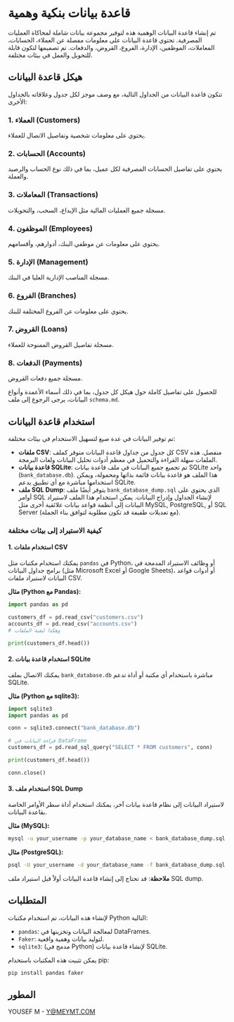 # قاعدة بيانات بنكية وهمية

تم إنشاء قاعدة البيانات الوهمية هذه لتوفير مجموعة بيانات شاملة لمحاكاة العمليات المصرفية. تحتوي قاعدة البيانات على معلومات مفصلة عن العملاء، الحسابات، المعاملات، الموظفين، الإدارة، الفروع، القروض، والدفعات. تم تصميمها لتكون قابلة للتحويل والعمل في بيئات مختلفة.

## هيكل قاعدة البيانات

تتكون قاعدة البيانات من الجداول التالية، مع وصف موجز لكل جدول وعلاقاته بالجداول الأخرى:

### 1. العملاء (Customers)
يحتوي على معلومات شخصية وتفاصيل الاتصال للعملاء.

### 2. الحسابات (Accounts)
يحتوي على تفاصيل الحسابات المصرفية لكل عميل، بما في ذلك نوع الحساب والرصيد والعملة.

### 3. المعاملات (Transactions)
مسجلة جميع العمليات المالية مثل الإيداع، السحب، والتحويلات.

### 4. الموظفون (Employees)
يحتوي على معلومات عن موظفي البنك، أدوارهم، وأقسامهم.

### 5. الإدارة (Management)
مسجلة المناصب الإدارية العليا في البنك.

### 6. الفروع (Branches)
يحتوي على معلومات عن الفروع المختلفة للبنك.

### 7. القروض (Loans)
مسجلة تفاصيل القروض الممنوحة للعملاء.

### 8. الدفعات (Payments)
مسجلة جميع دفعات القروض.

للحصول على تفاصيل كاملة حول هيكل كل جدول، بما في ذلك أسماء الأعمدة وأنواع البيانات، يرجى الرجوع إلى ملف `schema.md`.



## استخدام قاعدة البيانات

تم توفير البيانات في عدة صيغ لتسهيل الاستخدام في بيئات مختلفة:

*   **ملفات CSV**: كل جدول من جداول قاعدة البيانات متوفر كملف CSV منفصل. هذه الملفات سهلة القراءة والتحميل في معظم أدوات تحليل البيانات ولغات البرمجة.
*   **قاعدة بيانات SQLite**: تم تجميع جميع البيانات في ملف قاعدة بيانات SQLite واحد (`bank_database.db`). هذا الملف هو قاعدة بيانات قائمة بذاتها ومحمولة، ويمكن استخدامها مباشرة مع أي تطبيق يدعم SQLite.
*   **ملف SQL Dump**: يتوفر أيضًا ملف `bank_database_dump.sql` الذي يحتوي على أوامر SQL لإنشاء الجداول وإدراج البيانات. يمكن استخدام هذا الملف لاستيراد البيانات إلى أنظمة قواعد بيانات علائقية أخرى مثل MySQL, PostgreSQL, أو SQL Server (مع تعديلات طفيفة قد تكون مطلوبة لتوافق بناء الجملة).

### كيفية الاستيراد إلى بيئات مختلفة

#### 1. استخدام ملفات CSV

يمكنك استخدام مكتبات مثل `pandas` في Python، أو وظائف الاستيراد المدمجة في برامج جداول البيانات (مثل Microsoft Excel أو Google Sheets)، أو أدوات قواعد البيانات لاستيراد ملفات CSV.

**مثال (Python مع Pandas):**

```python
import pandas as pd

customers_df = pd.read_csv("customers.csv")
accounts_df = pd.read_csv("accounts.csv")
# وهكذا لبقية الملفات

print(customers_df.head())
```

#### 2. استخدام قاعدة بيانات SQLite

يمكنك الاتصال بملف `bank_database.db` مباشرة باستخدام أي مكتبة أو أداة تدعم SQLite.

**مثال (Python مع sqlite3):**

```python
import sqlite3
import pandas as pd

conn = sqlite3.connect("bank_database.db")

# قراءة البيانات في DataFrame
customers_df = pd.read_sql_query("SELECT * FROM customers", conn)

print(customers_df.head())

conn.close()
```

#### 3. استخدام ملف SQL Dump

لاستيراد البيانات إلى نظام قاعدة بيانات آخر، يمكنك استخدام أداة سطر الأوامر الخاصة بقاعدة البيانات.

**مثال (MySQL):**

```bash
mysql -u your_username -p your_database_name < bank_database_dump.sql
```

**مثال (PostgreSQL):**

```bash
psql -U your_username -d your_database_name -f bank_database_dump.sql
```

**ملاحظة**: قد تحتاج إلى إنشاء قاعدة البيانات أولاً قبل استيراد ملف SQL dump.

## المتطلبات

لإنشاء هذه البيانات، تم استخدام مكتبات Python التالية:

*   `pandas`: لمعالجة البيانات وتخزينها في DataFrames.
*   `Faker`: لتوليد بيانات وهمية واقعية.
*   `sqlite3`: (مدمج في Python) لإنشاء قاعدة بيانات SQLite.

يمكن تثبيت هذه المكتبات باستخدام pip:

```bash
pip install pandas faker
```

## المطور

YOUSEF M - Y@MEYMT.COM


